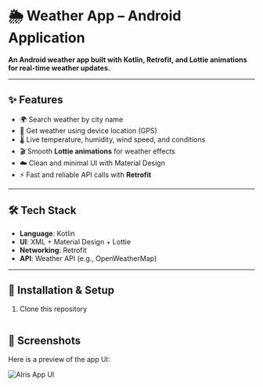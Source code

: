 # 🌦️ Weather App – Android Application  

**An Android weather app built with Kotlin, Retrofit, and Lottie animations for real-time weather updates.**  

---

## ✨ Features  
- 🌍 Search weather by city name  
- 📍 Get weather using device location (GPS)  
- 🌡️ Live temperature, humidity, wind speed, and conditions  
- 🎬 Smooth **Lottie animations** for weather effects  
- ☁️ Clean and minimal UI with Material Design  
- ⚡ Fast and reliable API calls with **Retrofit**  

---

## 🛠️ Tech Stack  
- **Language**: Kotlin  
- **UI**: XML + Material Design + Lottie  
- **Networking**: Retrofit  
- **API**: Weather API (e.g., OpenWeatherMap)  

---

## 🚀 Installation & Setup  

1. Clone this repository  
   ```bash
## 📸 Screenshots

Here is a preview of the app UI:

![Alris App UI](https://github.com/kunaljit3006/Atmos/blob/f86d65cc0844426c65d80c9abd05e72952e890b5/ui.jpg)
